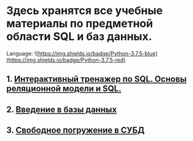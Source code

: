 # Здесь хранятся все учебные материалы по предметной области SQL и баз данных.

Language: ![https://img.shields.io/badge/Python-3.7.5-blue](https://img.shields.io/badge/Python-3.7.5-red)

## 1. [Интерактивный тренажер по SQL. Основы реляционной модели и SQL.](https://github.com/KondratenkoMS/SQL_learning/tree/main/SQL_course_stepik)
## 2. [Введение в базы данных](https://github.com/KondratenkoMS/SQL_learning/tree/main/Stepik_course_Введение_в_базы_данных)
## 3. [Свободное погружение в СУБД](https://github.com/KondratenkoMS/SQL_learning/tree/main/Stepik_СУДБ)
